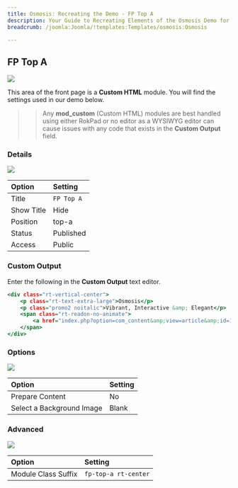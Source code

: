 ```yaml
---
title: Osmosis: Recreating the Demo - FP Top A
description: Your Guide to Recreating Elements of the Osmosis Demo for Joomla
breadcrumb: /joomla:Joomla/!templates:Templates/osmosis:Osmosis

---
```


FP Top A
-----

![][demo]

This area of the front page is a **Custom HTML** module. You will find the settings used in our demo below.

>> Any **mod_custom** (Custom HTML) modules are best handled using either RokPad or no editor as a WYSIWYG editor can cause issues with any code that exists in the **Custom Output** field.

### Details

![][demo2]

| Option     | Setting    |  
| :--------- | :--------- |  
| Title      | `FP Top A` |  
| Show Title | Hide       |  
| Position   | top-a      |  
| Status     | Published  |  
| Access     | Public     |  

### Custom Output

Enter the following in the **Custom Output** text editor.

~~~ .html
<div class="rt-vertical-center">
    <p class="rt-text-extra-large">Osmosis</p>
    <p class="promo2 noitalic">Vibrant, Interactive &amp; Elegant</p>
    <span class="rt-readon-no-animate">
        <a href="index.php?option=com_content&amp;view=article&amp;id=1&amp;Itemid=111" class="readon4" data-hover="Features">Features</a>
    </span>
</div>
~~~

### Options

![][demo3]

| Option                    | Setting     |
| :----------               | :---------- |
| Prepare Content           | No          |
| Select a Background Image | Blank       |

### Advanced

![][demo4]

| Option              | Setting              |
| :----------         | :----------          |
| Module Class Suffix | `fp-top-a rt-center` |

[demo]: assets/demo_1.jpeg
[demo2]: assets/demo_1a.jpeg
[demo3]: assets/demo_1b.jpeg
[demo4]: assets/demo_1c.jpeg
